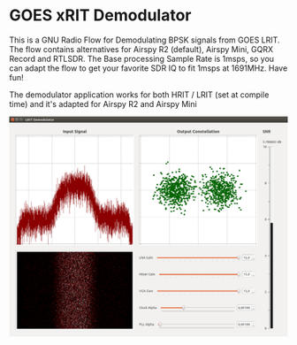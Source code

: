 GOES xRIT Demodulator
=========================================

This is a GNU Radio Flow for Demodulating BPSK signals from GOES LRIT. 
The flow contains alternatives for Airspy R2 (default), Airspy Mini, GQRX Record and RTLSDR. 
The Base processing Sample Rate is 1msps, so you can adapt the flow to get your favorite SDR IQ to fit 1msps at 1691MHz. Have fun!

The demodulator application works for both HRIT / LRIT (set at compile time) and it's adapted for Airspy R2 and Airspy Mini

![Screenshot](demodulator.png)
